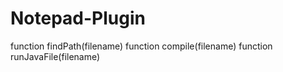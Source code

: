 # Notepad-Plugin
function findPath(filename)
function compile(filename)
function runJavaFile(filename)
